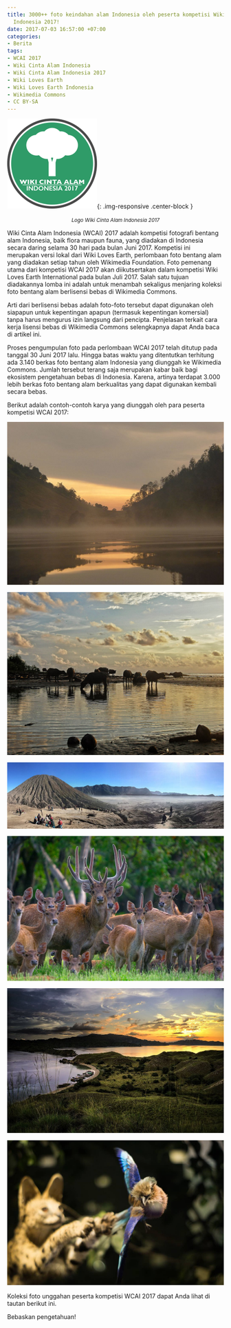 ```yaml
---
title: 3000++ foto keindahan alam Indonesia oleh peserta kompetisi Wiki Cinta Alam
  Indonesia 2017!
date: 2017-07-03 16:57:00 +07:00
categories:
- Berita
tags:
- WCAI 2017
- Wiki Cinta Alam Indonesia
- Wiki Cinta Alam Indonesia 2017
- Wiki Loves Earth
- Wiki Loves Earth Indonesia
- Wikimedia Commons
- CC BY-SA
---
```


![WCAI.png](/uploads/WCAI.png){: .img-responsive .center-block }<center><small><i>Logo Wiki Cinta Alam Indonesia 2017</i></small></center>

Wiki Cinta Alam Indonesia (WCAI) 2017 adalah kompetisi fotografi bentang alam Indonesia, baik flora maupun fauna, yang diadakan di Indonesia secara daring selama 30 hari pada bulan Juni 2017. Kompetisi ini merupakan versi lokal dari Wiki Loves Earth, perlombaan foto bentang alam yang diadakan setiap tahun oleh Wikimedia Foundation. Foto pemenang utama dari kompetisi WCAI 2017 akan diikutsertakan dalam kompetisi Wiki Loves Earth International pada bulan Juli 2017. Salah satu tujuan diadakannya lomba ini adalah untuk menambah sekaligus menjaring koleksi foto bentang alam berlisensi bebas di Wikimedia Commons.

Arti dari berlisensi bebas adalah foto-foto tersebut dapat digunakan oleh siapapun untuk kepentingan apapun (termasuk kepentingan komersial) tanpa harus mengurus izin langsung dari pencipta. Penjelasan terkait cara kerja lisensi bebas di Wikimedia Commons selengkapnya dapat Anda baca di artikel ini.

Proses pengumpulan foto pada perlombaan WCAI 2017 telah ditutup pada tanggal 30 Juni 2017 lalu. Hingga batas waktu yang ditentutkan terhitung ada 3.140 berkas foto bentang alam Indonesia yang diunggah ke Wikimedia Commons. Jumlah tersebut terang saja merupakan kabar baik bagi ekosistem pengetahuan bebas di Indonesia. Karena, artinya terdapat 3.000 lebih berkas foto bentang alam berkualitas yang dapat digunakan kembali secara bebas.

Berikut adalah contoh-contoh karya yang diunggah oleh para peserta kompetisi WCAI 2017:

![A_foggy_morning.jpg](/uploads/A_foggy_morning.jpg)

![1280px-Kawanan_kerbau_di_tepi_muara,_Cikepuh,_Sukabumi,_07052016.jpg](/uploads/1280px-Kawanan_kerbau_di_tepi_muara,_Cikepuh,_Sukabumi,_07052016.jpg)

![A_View_From_Mount_Bromo.jpg](/uploads/A_View_From_Mount_Bromo.jpg)

![Kawanan_Rusa.jpg](/uploads/Kawanan_Rusa.jpg)

![Gili_lawa.jpg](/uploads/Gili_lawa.jpg)

![Kucing_Tangkap_Burung.jpg](/uploads/Kucing_Tangkap_Burung.jpg)

Koleksi foto unggahan peserta kompetisi WCAI 2017 dapat Anda lihat di tautan berikut ini.

Bebaskan pengetahuan!